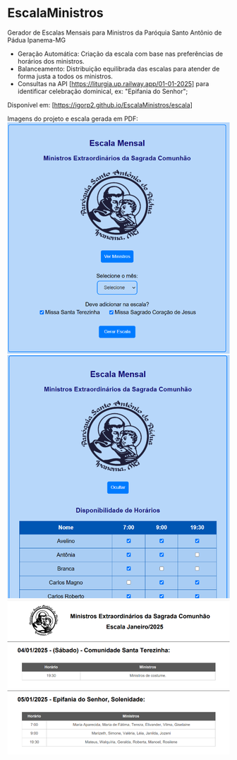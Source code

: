 # EscalaMinistros
Gerador de Escalas Mensais para Ministros da Paróquia Santo Antônio de Pádua Ipanema-MG

- Geração Automática: Criação da escala com base nas preferências de horários dos ministros.
- Balanceamento: Distribuição equilibrada das escalas para atender de forma justa a todos os ministros.
- Consultas na API [https://liturgia.up.railway.app/01-01-2025] para identificar celebração dominical, ex: "Epifania do Senhor";

Disponível em: [https://igorp2.github.io/EscalaMinistros/escala]

Imagens do projeto e escala gerada em PDF:
![alt text](image.png)
![alt text](image-1.png)
![alt text](image-2.png)